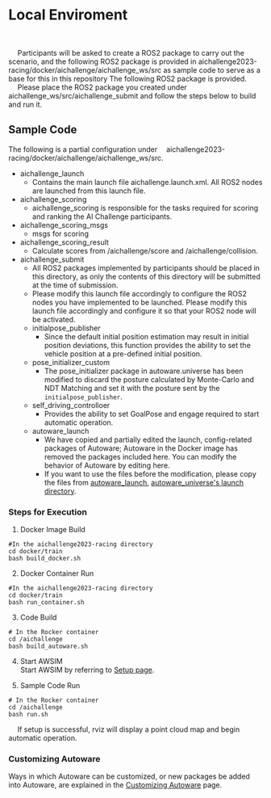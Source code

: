 # Local Enviroment

<br>

<!-- > [!REGISTER]
> Register from here!
> [https://www.jsae.or.jp/jaaic/en/index.php](https://www.jsae.or.jp/jaaic/en/index.php)

<br> -->

 &emsp; Participants will be asked to create a ROS2 package to carry out the scenario, and the following ROS2 package is provided in aichallenge2023-racing/docker/aichallenge/aichallenge_ws/src as sample code to serve as a base for this in this repository The following ROS2 package is provided.  
 &emsp; Please place the ROS2 package you created under aichallenge_ws/src/aichallenge_submit and follow the steps below to build and run it.
  
## Sample Code
 The following is a partial configuration under &emsp;aichallenge2023-racing/docker/aichallenge/aichallenge_ws/src.
* aichallenge_launch
    * Contains the main launch file aichallenge.launch.xml. All ROS2 nodes are launched from this launch file.
* aichallenge_scoring
    * aichallenge_scoring is responsible for the tasks required for scoring and ranking the AI Challenge participants.
* aichallenge_scoring_msgs
    * msgs for scoring
* aichallenge_scoring_result
    * Calculate scores from /aichallenge/score and /aichallenge/collision.
* aichallenge_submit
    * All ROS2 packages implemented by participants should be placed in this directory, as only the contents of this directory will be submitted at the time of submission.
    * Please modify this launch file accordingly to configure the ROS2 nodes you have implemented to be launched. Please modify this launch file accordingly and configure it so that your ROS2 node will be activated.
    * initialpose_publisher
      * Since the default initial position estimation may result in initial position deviations, this function provides the ability to set the vehicle position at a pre-defined initial position.
    * pose_initializer_custom
      * The pose_initializer package in autoware.universe has been modified to discard the posture calculated by Monte-Carlo and NDT Matching and set it with the posture sent by the `initialpose_publisher`.
    * self_driving_controlloer
        * Provides the ability to set GoalPose and engage required to start automatic operation.
    * autoware_launch
        * We have copied and partially edited the launch, config-related packages of Autoware; Autoware in the Docker image has removed the packages included here. You can modify the behavior of Autoware by editing here.
        * If you want to use the files before the modification, please copy the files from [autoware_launch](https://github.com/autowarefoundation/autoware_launch/tree/awsim-stable), [autoware_universe's launch directory](https://github.com/autowarefoundation/autoware.universe/tree/awsim-stable/launch).

### Steps for Execution

1. Docker Image Build
```
#In the aichallenge2023-racing directory
cd docker/train
bash build_docker.sh
```

2. Docker Container Run
```
#In the aichallenge2023-racing directory
cd docker/train
bash run_container.sh
```

3. Code Build
```
# In the Rocker container
cd /aichallenge
bash build_autoware.sh
 ```
 4. Start AWSIM  
Start AWSIM by referring to [Setup page](../setup/index.html).

5. Sample Code Run
 ```
# In the Rocker container
cd /aichallenge
bash run.sh
```
 &emsp; If setup is successful, rviz will display a point cloud map and begin automatic operation.
 
 ### Customizing Autoware

 Ways in which Autoware can be customized, or new packages be added into Autoware, are explained in the [Customizing Autoware](../customize/index.html) page.
